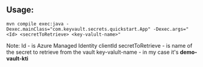 ## Usage:

    mvn compile exec:java -Dexec.mainClass="com.keyvault.secrets.quickstart.App" -Dexec.args="<Id> <secretToRetrieve> <key-valult-name>"
    
  Note: 
Id -  is  Azure Managed Identity  clientId
secretToRetrieve  - is name of the secret to retrieve from the vault 
key-valult-name - in my  case it's **demo-vault-kti**
